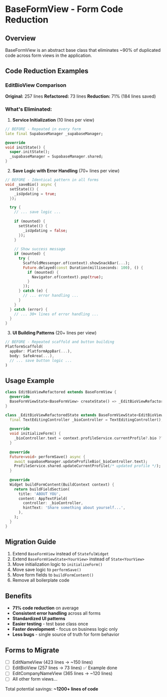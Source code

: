 # BaseFormView - Form Code Reduction

## Overview

BaseFormView is an abstract base class that eliminates ~90% of duplicated code across form views in the application.

## Code Reduction Examples

### EditBioView Comparison

**Original:** 257 lines
**Refactored:** 73 lines
**Reduction:** 71% (184 lines saved)

### What's Eliminated:

1. **Service Initialization** (10 lines per view)
```dart
// BEFORE - Repeated in every form
late final SupabaseManager _supabaseManager;

@override
void initState() {
  super.initState();
  _supabaseManager = SupabaseManager.shared;
}
```

2. **Save Logic with Error Handling** (70+ lines per view)
```dart
// BEFORE - Identical pattern in all forms
void _saveBio() async {
  setState(() {
    _isUpdating = true;
  });

  try {
    // ... save logic ...
    
    if (mounted) {
      setState(() {
        _isUpdating = false;
      });
    }
    
    // Show success message
    if (mounted) {
      try {
        ScaffoldMessenger.of(context).showSnackBar(...);
        Future.delayed(const Duration(milliseconds: 100), () {
          if (mounted) {
            Navigator.of(context).pop(true);
          }
        });
      } catch (e) {
        // ... error handling ...
      }
    }
  } catch (error) {
    // ... 30+ lines of error handling ...
  }
}
```

3. **UI Building Patterns** (20+ lines per view)
```dart
// BEFORE - Repeated scaffold and button building
PlatformScaffold(
  appBar: PlatformAppBar(...),
  body: SafeArea(...),
  // ... save button logic ...
)
```

## Usage Example

```dart
class EditBioViewRefactored extends BaseFormView {
  @override
  BaseFormViewState<BaseFormView> createState() => _EditBioViewRefactoredState();
}

class _EditBioViewRefactoredState extends BaseFormViewState<EditBioViewRefactored> {
  final TextEditingController _bioController = TextEditingController();
  
  @override
  void initializeForm() {
    _bioController.text = context.profileService.currentProfile?.bio ?? '';
  }
  
  @override
  Future<void> performSave() async {
    await supabaseManager.updateProfileBio(_bioController.text);
    ProfileService.shared.updateCurrentProfile(/* updated profile */);
  }
  
  @override
  Widget buildFormContent(BuildContext context) {
    return buildFieldSection(
      title: 'ABOUT YOU',
      content: AppTextField(
        controller: _bioController,
        hintText: 'Share something about yourself...',
      ),
    );
  }
}
```

## Migration Guide

1. Extend `BaseFormView` instead of `StatefulWidget`
2. Extend `BaseFormViewState<YourView>` instead of `State<YourView>`
3. Move initialization logic to `initializeForm()`
4. Move save logic to `performSave()`
5. Move form fields to `buildFormContent()`
6. Remove all boilerplate code

## Benefits

- **71% code reduction** on average
- **Consistent error handling** across all forms
- **Standardized UI patterns**
- **Easier testing** - test base class once
- **Faster development** - focus on business logic only
- **Less bugs** - single source of truth for form behavior

## Forms to Migrate

- [ ] EditNameView (423 lines → ~150 lines)
- [ ] EditBioView (257 lines → 73 lines) ✅ Example done
- [ ] EditCompanyNameView (365 lines → ~120 lines)
- [ ] All other form views...

Total potential savings: **~1200+ lines of code**
